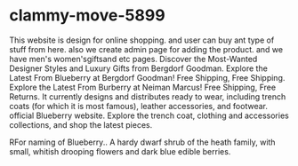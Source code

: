 # clammy-move-5899
This website is design for online shopping. and user can buy ant type of stuff from here. also we create admin page for adding the product. and we have men's women'sgiftsand etc pages. Discover the Most-Wanted Designer Styles and Luxury Gifts from Bergdorf Goodman. Explore the Latest From Blueberry at Bergdorf Goodman! Free Shipping, 
Free Shipping. Explore the Latest From Burberry at Neiman Marcus! Free Shipping, Free Returns.
It currently designs and distributes ready to wear, including trench coats (for which it is most famous), leather accessories, and footwear.
official Blueberry website. Explore the trench coat, clothing and accessories collections, and shop the latest pieces.

RFor naming of Blueberry..
A hardy dwarf shrub of the heath family, with small, whitish drooping flowers and dark blue edible berries.
